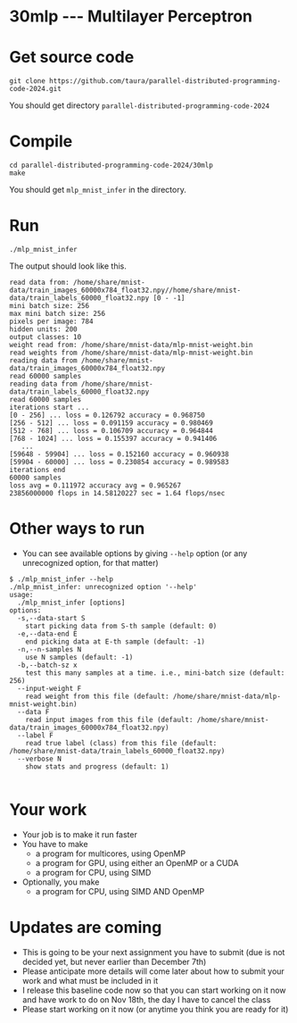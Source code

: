 # 30mlp --- Multilayer Perceptron

# Get source code

```
git clone https://github.com/taura/parallel-distributed-programming-code-2024.git
```

You should get directory `parallel-distributed-programming-code-2024`

# Compile

```
cd parallel-distributed-programming-code-2024/30mlp
make
```

You should get `mlp_mnist_infer` in the directory.


# Run

```
./mlp_mnist_infer
```

The output should look like this.

```
read data from: /home/share/mnist-data/train_images_60000x784_float32.npy//home/share/mnist-data/train_labels_60000_float32.npy [0 - -1]
mini batch size: 256
max mini batch size: 256
pixels per image: 784
hidden units: 200
output classes: 10
weight read from: /home/share/mnist-data/mlp-mnist-weight.bin
read weights from /home/share/mnist-data/mlp-mnist-weight.bin
reading data from /home/share/mnist-data/train_images_60000x784_float32.npy
read 60000 samples
reading data from /home/share/mnist-data/train_labels_60000_float32.npy
read 60000 samples
iterations start ...
[0 - 256] ... loss = 0.126792 accuracy = 0.968750
[256 - 512] ... loss = 0.091159 accuracy = 0.980469
[512 - 768] ... loss = 0.106709 accuracy = 0.964844
[768 - 1024] ... loss = 0.155397 accuracy = 0.941406
   ...
[59648 - 59904] ... loss = 0.152160 accuracy = 0.960938
[59904 - 60000] ... loss = 0.230854 accuracy = 0.989583
iterations end
60000 samples
loss avg = 0.111972 accuracy avg = 0.965267
23856000000 flops in 14.58120227 sec = 1.64 flops/nsec
```

# Other ways to run

* You can see available options by giving `--help` option (or any unrecognized option, for that matter)

```
$ ./mlp_mnist_infer --help
./mlp_mnist_infer: unrecognized option '--help'
usage:
  ./mlp_mnist_infer [options]
options:
  -s,--data-start S
    start picking data from S-th sample (default: 0)
  -e,--data-end E
    end picking data at E-th sample (default: -1)
  -n,--n-samples N
    use N samples (default: -1)
  -b,--batch-sz x
    test this many samples at a time. i.e., mini-batch size (default: 256)
  --input-weight F
    read weight from this file (default: /home/share/mnist-data/mlp-mnist-weight.bin)
  --data F
    read input images from this file (default: /home/share/mnist-data/train_images_60000x784_float32.npy)
  --label F
    read true label (class) from this file (default: /home/share/mnist-data/train_labels_60000_float32.npy)
  --verbose N
    show stats and progress (default: 1)


```

# Your work

* Your job is to make it run faster
* You have to make
  * a program for multicores, using OpenMP
  * a program for GPU, using either an OpenMP or a CUDA
  * a program for CPU, using SIMD
* Optionally, you make
  * a program for CPU, using SIMD AND OpenMP

# Updates are coming 

* This is going to be your next assignment you have to submit (due is not decided yet, but never earlier than December 7th)
* Please anticipate more details will come later about how to submit your work and what must be included in it
* I release this baseline code now so that you can start working on it now and have work to do on Nov 18th, the day I have to cancel the class
* Please start working on it now (or anytime you think you are ready for it)
